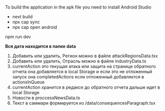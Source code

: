 

To build the application in the apk file you need to install Android Studio

- next build
- npx cap sync
- npx cap open android

npm run dev




<strong>Вся дата находится в папке data</strong>
1. Добавить или удалить, Регион можно в файле attackRegionsData.tsx
2. Добавить или удалить, Отрасль можно в файле industryData.ts
3. currentAction это текущая атака или защита на странице обратного отчета она добавляется в local Storage и если это не отложенный запуск она completedActions если отложенный добавляктся в actionsInQueue
4. currentAction хранится в редаксе до обратного отчета дальше идет в local Storage
5. Новости в proccessNewsData.ts
6. Текст в саммари формируется из /data/consequencesParagraph.tsx


